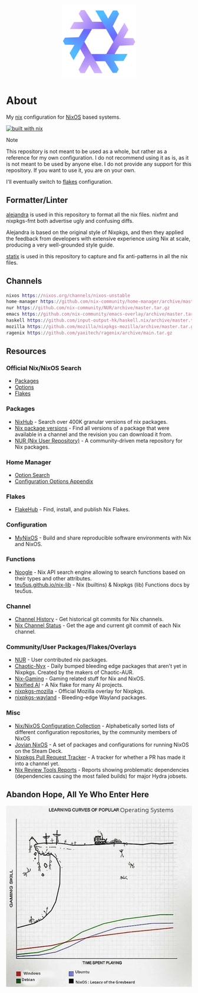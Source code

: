<div align="center">
  <img src="images/nix.png" alt="Nix icon" widdth="200" height="200">
</div>

# About

My [nix](https://nixos.org/learn.html) configuration for [NixOS](https://nixos.org) based systems.

[![built with nix](https://builtwithnix.org/badge.svg)](https://builtwithnix.org)

> [!NOTE]  
> This repository is not meant to be used as a whole, but rather as a reference for my own configuration. I do not recommend using it as is, as it is not meant to be used by anyone else. I do not provide any support for this repository. If you want to use it, you are on your own.
>
> I'll eventually switch to [flakes](https://nixos.wiki/wiki/Flakes) configuration.

## Formatter/Linter

[alejandra](https://github.com/kamadorueda/alejandra) is used in this repository to format all the nix files. nixfmt and nixpkgs-fmt both advertise ugly and confusing diffs.

Alejandra is based on the original style of Nixpkgs, and then they applied the feedback from developers with extensive experience using Nix at scale, producing a very well-grounded style guide.

[statix](https://github.com/nerdypepper/statix) is used in this repository to capture and fix anti-patterns in all the nix files.

## Channels

```nix
nixos https://nixos.org/channels/nixos-unstable
home-manager https://github.com/nix-community/home-manager/archive/master.tar.gz
nur https://github.com/nix-community/NUR/archive/master.tar.gz
emacs https://github.com/nix-community/emacs-overlay/archive/master.tar.gz
haskell https://github.com/input-output-hk/haskell.nix/archive/master.tar.gz
mozilla https://github.com/mozilla/nixpkgs-mozilla/archive/master.tar.gz
ragenix https://github.com/yaxitech/ragenix/archive/main.tar.gz
```

## Resources

### Official Nix/NixOS Search

- [Packages](https://search.nixos.org/packages)
- [Options](https://search.nixos.org/options)
- [Flakes](https://search.nixos.org/flakes)

### Packages

- [NixHub](https://www.nixhub.io) - Search over 400K granular versions of nix packages.
- [Nix package versions](https://lazamar.co.uk/nix-versions) - Find all versions of a package that were available in a channel and the revision you can download it from.
- [NUR (Nix User Repository)](https://nur.nix-community.org) - A community-driven meta repository for Nix packages.

### Home Manager

- [Option Search](https://home-manager-options.extranix.com)
- [Configuration Options Appendix](https://nix-community.github.io/home-manager/options.xhtml)

### Flakes

- [FlakeHub](https://flakehub.com) - Find, install, and publish Nix Flakes.

### Configuration

- [MyNixOS](https://mynixos.com) - Build and share reproducible software environments with Nix and NixOS.

### Functions

- [Noogle](https://noogle.dev) - Nix API search engine allowing to search functions based on their types and other attributes.
- [teu5us.github.io/nix-lib](https://teu5us.github.io/nix-lib.html) - Nix (builtins) & Nixpkgs (lib) Functions docs by teu5us.

### Channel

- [Channel History](https://channels.nix.gsc.io/) - Get historical git commits for Nix channels.
- [Nix Channel Status](https://status.nixos.org) - Get the age and current git commit of each Nix channel.

### Community/User Packages/Flakes/Overlays

- [NUR](https://github.com/nix-community/NUR/) - User contributed nix packages.
- [Chaotic-Nyx](https://github.com/chaotic-cx/nyx) - Daily bumped bleeding edge packages that aren't yet in Nixpkgs. Created by the makers of Chaotic-AUR.
- [Nix-Gaming](https://github.com/fufexan/nix-gaming) - Gaming related stuff for Nix and NixOS.
- [Nixified AI](https://nixified.ai) -  A Nix flake for many AI projects.
- [nixpkgs-mozilla](https://github.com/mozilla/nixpkgs-mozilla) -  Official Mozilla overlay for Nixpkgs.
- [nixpkgs-wayland](https://github.com/nix-community/nixpkgs-wayland) - Bleeding-edge Wayland packages.

### Misc

- [Nix/NixOS Configuration Collection](https://nixos.wiki/wiki/Configuration_Collection) - Alphabetically sorted lists of different configuration repositories, by the community members of NixOS
- [Jovian NixOS](https://jovian-experiments.github.io/Jovian-NixOS/index.html) - A set of packages and configurations for running NixOS on the Steam Deck.
- [Nixpkgs Pull Request Tracker](https://nixpk.gs/pr-tracker.html) - A tracker for whether a PR has made it into a channel yet.
- [Nix Review Tools Reports](https://malob.github.io/nix-review-tools-reports/) - Reports showing problematic dependencies (dependencies causing the most failed builds) for major Hydra jobsets.

## Abandon Hope, All Ye Who Enter Here

![NixOS Learning Curve Graph](images/nixos-learning-curve.jpeg)

